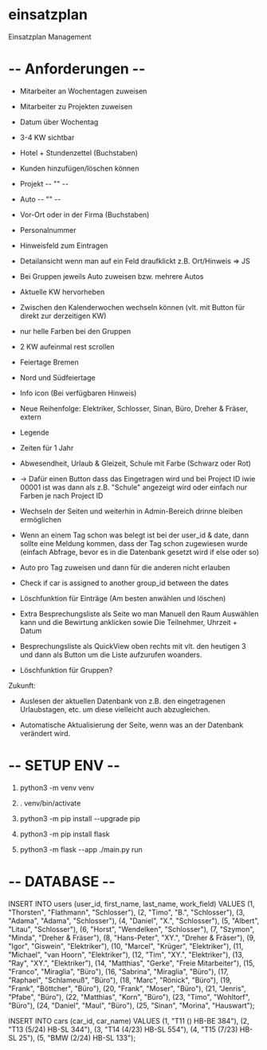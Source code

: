 # einsatzplan

Einsatzplan Management

# -- Anforderungen --

- Mitarbeiter an Wochentagen zuweisen
- Mitarbeiter zu Projekten zuweisen
- Datum über Wochentag
- 3-4 KW sichtbar
- Hotel + Stundenzettel (Buchstaben)
- Kunden hinzufügen/löschen können
- Projekt -- "" --
- Auto -- "" --
- Vor-Ort oder in der Firma (Buchstaben)
- Personalnummer
- Hinweisfeld zum Eintragen
- Detailansicht wenn man auf ein Feld draufklickt z.B. Ort/Hinweis
  => JS
- Bei Gruppen jeweils Auto zuweisen bzw. mehrere Autos
- Aktuelle KW hervorheben
- Zwischen den Kalenderwochen wechseln können (vlt. mit Button für direkt zur derzeitigen KW)
- nur helle Farben bei den Gruppen
- 2 KW aufeinmal rest scrollen
- Feiertage Bremen
- Nord und Südfeiertage
- Info icon (Bei verfügbaren Hinweis)
- Neue Reihenfolge: Elektriker, Schlosser, Sinan, Büro, Dreher & Fräser, extern
- Legende
- Zeiten für 1 Jahr
- Abwesendheit, Urlaub & Gleizeit, Schule mit Farbe (Schwarz oder Rot)
- -> Dafür einen Button dass das Eingetragen wird und bei Project ID iwie 00001 ist was dann als z.B. "Schule" angezeigt wird oder einfach nur Farben je nach Project ID
- Wechseln der Seiten und weiterhin in Admin-Bereich drinne bleiben ermöglichen
- Wenn an einem Tag schon was belegt ist bei der user_id & date, dann sollte eine Meldung kommen, dass der Tag schon zugewiesen wurde (einfach Abfrage, bevor es in die Datenbank gesetzt wird if else oder so)
- Auto pro Tag zuweisen und dann für die anderen nicht erlauben
- Check if car is assigned to another group_id between the dates
- Löschfunktion für Einträge (Am besten anwählen und löschen)
- Extra Besprechungsliste als Seite wo man Manuell den Raum Auswählen kann und die Bewirtung anklicken sowie Die Teilnehmer, Uhrzeit + Datum
- Besprechungsliste als QuickView oben rechts mit vlt. den heutigen 3 und dann als Button um die Liste aufzurufen woanders.



- Löschfunktion für Gruppen?



Zukunft:

- Auslesen der aktuellen Datenbank von z.B. den eingetragenen Urlaubstagen, etc. um diese vielleicht auch abzugleichen.

- Automatische Aktualisierung der Seite, wenn was an der Datenbank verändert wird.

# -- SETUP ENV --

1. python3 -m venv venv

2. . venv/bin/activate

3. python3 -m pip install --upgrade pip

4. python3 -m pip install flask

5. python3 -m flask --app ./main.py run

# -- DATABASE --

INSERT INTO users (user_id, first_name, last_name, work_field) VALUES (1, "Thorsten", "Flathmann", "Schlosser"), (2, "Timo", "B.", "Schlosser"), (3, "Adama", "Adama", "Schlosser"), (4, "Daniel", "X.", "Schlosser"), (5, "Albert", "Litau", "Schlosser"), (6, "Horst", "Wendelken", "Schlosser"), (7, "Szymon", "Minda", "Dreher & Fräser"), (8, "Hans-Peter", "XY.", "Dreher & Fräser"), (9, "Igor", "Giswein", "Elektriker"), (10, "Marcel", "Krüger", "Elektriker"), (11, "Michael", "van Hoorn", "Elektriker"), (12, "Tim", "XY.", "Elektriker"), (13, "Ray", "XY.", "Elektriker"), (14, "Matthias", "Gerke", "Freie Mitarbeiter"), (15, "Franco", "Miraglia", "Büro"), (16, "Sabrina", "Miraglia", "Büro"), (17, "Raphael", "Schlameuß", "Büro"), (18, "Marc", "Rönick", "Büro"), (19, "Frank", "Böttcher", "Büro"), (20, "Frank", "Moser", "Büro"), (21, "Jenris", "Pfabe", "Büro"), (22, "Matthias", "Korn", "Büro"), (23, "Timo", "Wohltorf", "Büro"), (24, "Daniel", "Maul", "Büro"), (25, "Sinan", "Morina", "Hauswart");

INSERT INTO cars (car_id, car_name) VALUES (1, "T11 () HB-BE 384"), (2, "T13 (5/24) HB-SL 344"), (3, "T14 (4/23) HB-SL 554"), (4, "T15 (7/23) HB-SL 25"), (5, "BMW (2/24) HB-SL 133");
